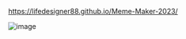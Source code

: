 https://lifedesigner88.github.io/Meme-Maker-2023/

![image](https://github.com/lifedesigner88/Meme-Maker-2023/assets/123573918/29f8259d-defe-41b0-b4b3-0c0955d94ff7)
